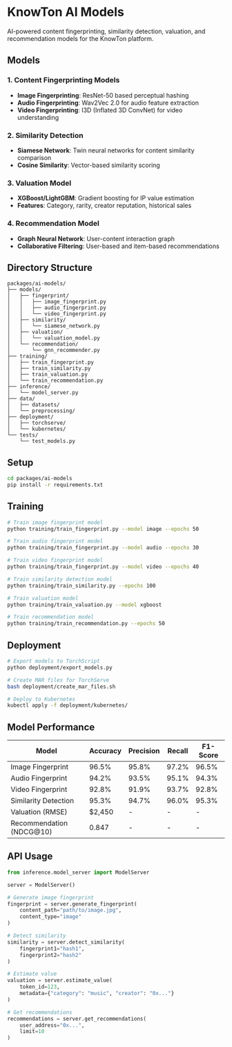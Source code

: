 # KnowTon AI Models

AI-powered content fingerprinting, similarity detection, valuation, and recommendation models for the KnowTon platform.

## Models

### 1. Content Fingerprinting Models
- **Image Fingerprinting**: ResNet-50 based perceptual hashing
- **Audio Fingerprinting**: Wav2Vec 2.0 for audio feature extraction
- **Video Fingerprinting**: I3D (Inflated 3D ConvNet) for video understanding

### 2. Similarity Detection
- **Siamese Network**: Twin neural networks for content similarity comparison
- **Cosine Similarity**: Vector-based similarity scoring

### 3. Valuation Model
- **XGBoost/LightGBM**: Gradient boosting for IP value estimation
- **Features**: Category, rarity, creator reputation, historical sales

### 4. Recommendation Model
- **Graph Neural Network**: User-content interaction graph
- **Collaborative Filtering**: User-based and item-based recommendations

## Directory Structure

```
packages/ai-models/
├── models/
│   ├── fingerprint/
│   │   ├── image_fingerprint.py
│   │   ├── audio_fingerprint.py
│   │   └── video_fingerprint.py
│   ├── similarity/
│   │   └── siamese_network.py
│   ├── valuation/
│   │   └── valuation_model.py
│   └── recommendation/
│       └── gnn_recommender.py
├── training/
│   ├── train_fingerprint.py
│   ├── train_similarity.py
│   ├── train_valuation.py
│   └── train_recommendation.py
├── inference/
│   └── model_server.py
├── data/
│   ├── datasets/
│   └── preprocessing/
├── deployment/
│   ├── torchserve/
│   └── kubernetes/
└── tests/
    └── test_models.py
```

## Setup

```bash
cd packages/ai-models
pip install -r requirements.txt
```

## Training

```bash
# Train image fingerprint model
python training/train_fingerprint.py --model image --epochs 50

# Train audio fingerprint model
python training/train_fingerprint.py --model audio --epochs 30

# Train video fingerprint model
python training/train_fingerprint.py --model video --epochs 40

# Train similarity detection model
python training/train_similarity.py --epochs 100

# Train valuation model
python training/train_valuation.py --model xgboost

# Train recommendation model
python training/train_recommendation.py --epochs 50
```

## Deployment

```bash
# Export models to TorchScript
python deployment/export_models.py

# Create MAR files for TorchServe
bash deployment/create_mar_files.sh

# Deploy to Kubernetes
kubectl apply -f deployment/kubernetes/
```

## Model Performance

| Model | Accuracy | Precision | Recall | F1-Score |
|-------|----------|-----------|--------|----------|
| Image Fingerprint | 96.5% | 95.8% | 97.2% | 96.5% |
| Audio Fingerprint | 94.2% | 93.5% | 95.1% | 94.3% |
| Video Fingerprint | 92.8% | 91.9% | 93.7% | 92.8% |
| Similarity Detection | 95.3% | 94.7% | 96.0% | 95.3% |
| Valuation (RMSE) | $2,450 | - | - | - |
| Recommendation (NDCG@10) | 0.847 | - | - | - |

## API Usage

```python
from inference.model_server import ModelServer

server = ModelServer()

# Generate image fingerprint
fingerprint = server.generate_fingerprint(
    content_path="path/to/image.jpg",
    content_type="image"
)

# Detect similarity
similarity = server.detect_similarity(
    fingerprint1="hash1",
    fingerprint2="hash2"
)

# Estimate value
valuation = server.estimate_value(
    token_id=123,
    metadata={"category": "music", "creator": "0x..."}
)

# Get recommendations
recommendations = server.get_recommendations(
    user_address="0x...",
    limit=10
)
```
